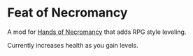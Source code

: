 # Feat of Necromancy

A mod for [Hands of Necromancy](https://forum.zdoom.org/viewtopic.php?f=19&t=74989) that adds RPG style leveling.


Currently increases health as you gain levels.

